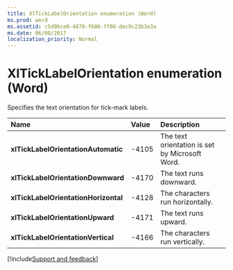 ```yaml
---
title: XlTickLabelOrientation enumeration (Word)
ms.prod: word
ms.assetid: c5d0bce0-4878-f606-ff06-dec9c23b3e3a
ms.date: 06/08/2017
localization_priority: Normal
---
```



# XlTickLabelOrientation enumeration (Word)

Specifies the text orientation for tick-mark labels.



|Name|Value|Description|
|:-----|:-----|:-----|
| **xlTickLabelOrientationAutomatic**|-4105|The text orientation is set by Microsoft Word.|
| **xlTickLabelOrientationDownward**|-4170|The text runs downward.|
| **xlTickLabelOrientationHorizontal**|-4128|The characters run horizontally.|
| **xlTickLabelOrientationUpward**|-4171|The text runs upward.|
| **xlTickLabelOrientationVertical**|-4166|The characters run vertically.|

[!include[Support and feedback](~/includes/feedback-boilerplate.md)]